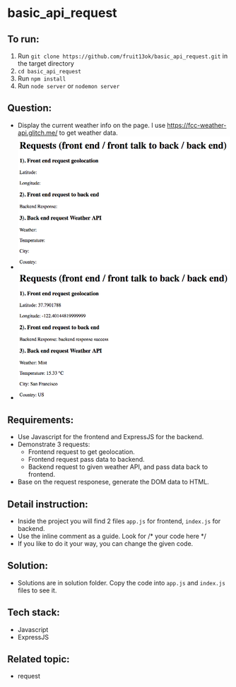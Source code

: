 # basic_api_request

## To run:
1) Run `git clone https://github.com/fruit13ok/basic_api_request.git` in the target directory
2) `cd basic_api_request`
3) Run `npm install`
4) Run `node server` or `nodemon server`

## Question:
- Display the current weather info on the page. I use https://fcc-weather-api.glitch.me/ to get weather data.
- ![before request](./pic1.png)
- ![after request](./pic2.png)

## Requirements:
- Use Javascript for the frontend and ExpressJS for the backend.
- Demonstrate 3 requests:
  - Frontend request to get geolocation.
  - Frontend request pass data to backend.
  - Backend request to given weather API, and pass data back to frontend.
- Base on the request responese, generate the DOM data to HTML.

## Detail instruction:
- Inside the project you will find 2 files `app.js` for frontend, `index.js` for backend.
- Use the inline comment as a guide. Look for /* your code here */
- If you like to do it your way, you can change the given code.

## Solution:
- Solutions are in solution folder. Copy the code into `app.js` and `index.js` files to see it.

## Tech stack:
- Javascript
- ExpressJS

## Related topic:
- request
